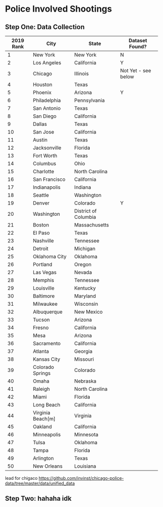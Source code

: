 # Police Involved Shootings

## Step One: Data Collection

|2019 Rank|City             |State               |Dataset Found?|
|---------|-----------------|--------------------|--------------|
|1        |New York         |New York            |  N           |
|2        |Los Angeles      |California          |  Y           |
|3        |Chicago          |Illinois            | Not Yet - see below| 
|4        |Houston          |Texas               |              |
|5        |Phoenix          |Arizona             |  Y           |
|6        |Philadelphia     |Pennsylvania        |              |
|7        |San Antonio      |Texas               |              |
|8        |San Diego        |California          |              |
|9        |Dallas           |Texas               |              |
|10       |San Jose         |California          |              |
|11       |Austin           |Texas               |              |
|12       |Jacksonville     |Florida             |              |
|13       |Fort Worth       |Texas               |              |
|14       |Columbus         |Ohio                |              |
|15       |Charlotte        |North Carolina      |              |
|16       |San Francisco    |California          |              |
|17       |Indianapolis     |Indiana             |              |
|18       |Seattle          |Washington          |              |
|19       |Denver           |Colorado            |       Y      |
|20       |Washington       |District of Columbia|              |
|21       |Boston           |Massachusetts       |              |
|22       |El Paso          |Texas               |              |
|23       |Nashville        |Tennessee           |              |
|24       |Detroit          |Michigan            |              |
|25       |Oklahoma City    |Oklahoma            |              |
|26       |Portland         |Oregon              |              |
|27       |Las Vegas        |Nevada              |              |
|28       |Memphis          |Tennessee           |              |
|29       |Louisville       |Kentucky            |              |
|30       |Baltimore        |Maryland            |              |
|31       |Milwaukee        |Wisconsin           |              |
|32       |Albuquerque      |New Mexico          |              |
|33       |Tucson           |Arizona             |              |
|34       |Fresno           |California          |              |
|35       |Mesa             |Arizona             |              |
|36       |Sacramento       |California          |              |
|37       |Atlanta          |Georgia             |              |
|38       |Kansas City      |Missouri            |              |
|39       |Colorado Springs |Colorado            |              |
|40       |Omaha            |Nebraska            |              |
|41       |Raleigh          |North Carolina      |              |
|42       |Miami            |Florida             |              |
|43       |Long Beach       |California          |              |
|44       |Virginia Beach[m]|Virginia            |              |
|45       |Oakland          |California          |              |
|46       |Minneapolis      |Minnesota           |              |
|47       |Tulsa            |Oklahoma            |              |
|48       |Tampa            |Florida             |              |
|49       |Arlington        |Texas               |              |
|50       |New Orleans      |Louisiana           |              |

lead for chigaco 
https://github.com/invinst/chicago-police-data/tree/master/data/unified_data

## Step Two: hahaha idk 
